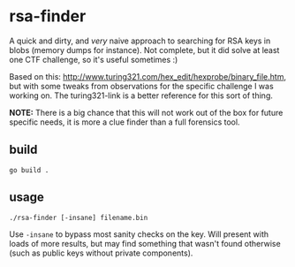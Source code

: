 # rsa-finder
A quick and dirty, and *very* naive approach to searching for RSA keys in blobs (memory dumps for instance). Not complete, but it did solve at least one CTF challenge, so it's useful sometimes :)

Based on this: <http://www.turing321.com/hex_edit/hexprobe/binary_file.htm>, but with some tweaks from observations for the specific challenge I was working on. The turing321-link is a better reference for this sort of thing.

**NOTE:** There is a big chance that this will not work out of the box for future specific needs, it is more a clue finder than a full forensics tool.

## build
```
go build .
```

## usage
```
./rsa-finder [-insane] filename.bin
```
Use `-insane` to bypass most sanity checks on the key. Will present with loads of more results, but may find something that wasn't found otherwise (such as public keys without private components).
